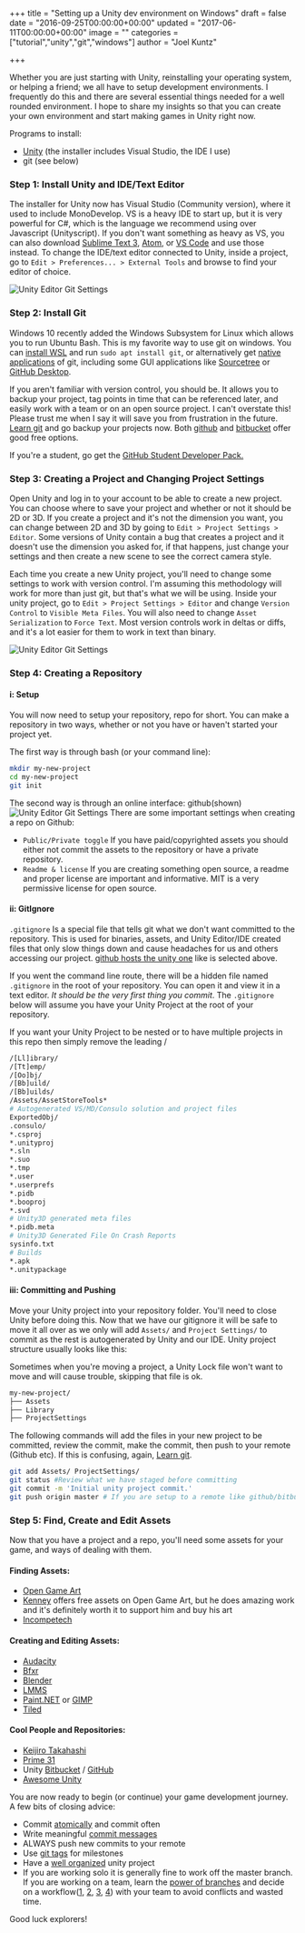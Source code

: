 +++
title = "Setting up a Unity dev environment on Windows"
draft = false
date = "2016-09-25T00:00:00+00:00"
updated = "2017-06-11T00:00:00+00:00"
image = ""
categories = ["tutorial","unity","git","windows"]
author = "Joel Kuntz"

+++

Whether you are just starting with Unity, reinstalling your operating system, or helping a friend; we all have to setup development environments. I frequently do this and there are several essential things needed for a well rounded environment. I hope to share my insights so that you can create your own environment and start making games in Unity right now.

<!--more-->

Programs to install:

* [Unity](https://unity3d.com/) (the installer includes Visual Studio, the IDE I use)
* git (see below)

### Step 1: Install Unity and IDE/Text Editor
The installer for Unity now has Visual Studio (Community version), where it used to include MonoDevelop. VS is a heavy IDE to start up, but it is very powerful for C#, which is the language we recommend using over Javascript (Unityscript). If you don't want something as heavy as VS, you can also download [Sublime Text 3](https://www.sublimetext.com/3), [Atom](https://atom.io/), or [VS Code](https://code.visualstudio.com/) and use those instead. To change the IDE/text editor connected to Unity, inside a project, go to `Edit > Preferences... > External Tools` and browse to find your editor of choice.

<img alt="Unity Editor Git Settings" src="/images/tutorials/unitydevenv/ChangeTextEditor.png">

### Step 2: Install Git
Windows 10 recently added the Windows Subsystem for Linux which allows you to run Ubuntu Bash. This is my favorite way to use git on windows. You can [install WSL](https://msdn.microsoft.com/en-us/commandline/wsl/install_guide) and run `sudo apt install git`, or alternatively get [native applications](https://git-scm.com/downloads) of git, including some GUI applications like [Sourcetree](https://www.sourcetreeapp.com/) or [GitHub Desktop](https://desktop.github.com/).

<p class="note">If you aren't familiar with version control, you should be. It allows you to backup your project, tag points in time that can be referenced later, and easily work with a team or on an open source project. I can't overstate this! Please trust me when I say it will save you from frustration in the future. <a href="https://git-scm.com/book/en/v2">Learn git</a> and go backup your projects now. Both <a href="https://github.com/">github</a> and <a href="https://bitbucket.org/">bitbucket</a> offer good free options.</p>

<p class="note">If you're a student, go get the <a href="https://education.github.com/pack">GitHub Student Developer Pack.</a></p>

### Step 3: Creating a Project and Changing Project Settings
Open Unity and log in to your account to be able to create a new project. You can choose where to save your project and whether or not it should be 2D or 3D. If you create a project and it's not the dimension you want, you can change between 2D and 3D by going to `Edit > Project Settings > Editor`. Some versions of Unity contain a bug that creates a project and it doesn't use the dimension you asked for, if that happens, just change your settings and then create a new scene to see the correct camera style.

Each time you create a new Unity project, you'll need to change some settings to work with version control. I'm assuming this methodology will work for more than just git, but that's what we will be using. Inside your unity project, go to `Edit > Project Settings > Editor` and change `Version Control` to `Visible Meta Files`. You will also need to change `Asset Serialization` to `Force Text`. Most version controls work in deltas or diffs, and it's a lot easier for them to work in text than binary.

<img alt="Unity Editor Git Settings" src="/images/tutorials/unitydevenv/UnityEditorSettingsForGit.png">

### Step 4: Creating a Repository

#### i: Setup
You will now need to setup your repository, repo for short. You can make a repository in two ways, whether or not you have or haven't started your project yet.

The first way is through bash (or your command line):
```bash
mkdir my-new-project
cd my-new-project
git init
```

The second way is through an online interface: github(shown)
<img alt="Unity Editor Git Settings" src="/images/tutorials/unitydevenv/GithubUnityProject.png">
There are some important settings when creating a repo on Github:

*  `Public/Private toggle` If you have paid/copyrighted assets you should either not commit the assets to the repository or have a private repository.
*  `Readme & license` If you are creating something open source, a readme and proper license are important and informative. MIT is a very permissive license for open source.

#### ii: GitIgnore
 `.gitignore` Is a special file that tells git what we don't want committed to the repository. This is used for binaries, assets, and Unity Editor/IDE created files that only slow things down and cause headaches for us and others accessing our project. [github hosts the unity one](https://github.com/github/gitignore/blob/master/Unity.gitignore) like is selected above.

 If you went the command line route, there will be a hidden file named `.gitignore` in the root of your repository. You can open it and view it in a text editor. _It should be the very first thing you commit_. The `.gitignore` below will assume you have your Unity Project at the root of your repository.

 <p class="note">If you want your Unity Project to be nested or to have multiple projects in this repo then simply remove the leading /</p>

```bash
/[Ll]ibrary/
/[Tt]emp/
/[Oo]bj/
/[Bb]uild/
/[Bb]uilds/
/Assets/AssetStoreTools*
# Autogenerated VS/MD/Consulo solution and project files
ExportedObj/
.consulo/
*.csproj
*.unityproj
*.sln
*.suo
*.tmp
*.user
*.userprefs
*.pidb
*.booproj
*.svd
# Unity3D generated meta files
*.pidb.meta
# Unity3D Generated File On Crash Reports
sysinfo.txt
# Builds
*.apk
*.unitypackage
```


#### iii: Committing and Pushing
Move your Unity project into your repository folder. You'll need to close Unity before doing this. Now that we have our gitignore it will be safe to move it all over as we only will add `Assets/` and `Project Settings/` to commit as the rest is autogenerated by Unity and our IDE. Unity project structure usually looks like this:
<p class="note"> Sometimes when you're moving a project, a Unity Lock file won't want to move and will cause trouble, skipping that file is ok.</p>

```bash
my-new-project/
├── Assets
├── Library
├── ProjectSettings
```

The following commands will add the files in your new project to be committed, review the commit, make the commit, then push to your remote (Github etc). If this is confusing, again, [Learn git](https://git-scm.com/book/en/v2).
```bash
git add Assets/ ProjectSettings/
git status #Review what we have staged before committing
git commit -m 'Initial unity project commit.'
git push origin master # If you are setup to a remote like github/bitbucket
```

### Step 5: Find, Create and Edit Assets
Now that you have a project and a repo, you'll need some assets for your game, and ways of dealing with them.

#### Finding Assets:
* [Open Game Art](http://opengameart.org/)
* [Kenney](http://kenney.nl/assets) offers free assets on Open Game Art, but he does amazing work and it's definitely worth it to support him and buy his art
* [Incompetech](https://incompetech.com/)

#### Creating and Editing Assets:
* [Audacity](http://www.audacityteam.org/)
* [Bfxr](http://www.bfxr.net/)
* [Blender](https://www.blender.org/)
* [LMMS](https://lmms.io/)
* [Paint.NET](http://www.getpaint.net/download.html) or [GIMP](https://www.gimp.org/)
* [Tiled](http://www.mapeditor.org/)

#### Cool People and Repositories:
* [Keijiro Takahashi](https://github.com/keijiro)
* [Prime 31](https://github.com/prime31)
* Unity [Bitbucket](https://bitbucket.org/Unity-Technologies/) / [GitHub](https://github.com/Unity-Technologies)
* [Awesome Unity](https://github.com/RyanNielson/awesome-unity)

You are now ready to begin (or continue) your game development journey. A few bits of closing advice:

* Commit [atomically](https://en.wikipedia.org/wiki/Atomic_commit#Atomic_commit_convention) and commit often
* Write meaningful [commit messages](http://chris.beams.io/posts/git-commit/)
* ALWAYS push new commits to your remote
* Use [git tags](https://git-scm.com/book/en/v2/Git-Basics-Tagging) for milestones
* Have a [well organized](http://blog.theknightsofunity.com/7-ways-keep-unity-project-organized/) unity project
* If you are working solo it is generally fine to work off the master branch. If you are working on a team, learn the [power of branches](https://git-scm.com/book/en/v2/Git-Branching-Branches-in-a-Nutshell) and decide on a workflow([1](https://git-scm.com/book/en/v2/Git-Branching-Branching-Workflows), [2](https://git-scm.com/book/en/v2/Distributed-Git-Distributed-Workflows#_distributed_git), [3](https://www.atlassian.com/git/tutorials/comparing-workflows/), [4](https://guides.github.com/introduction/flow/)) with your team to avoid conflicts and wasted time.



Good luck explorers!
